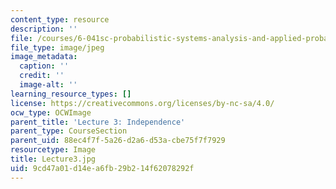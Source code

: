 ```yaml
---
content_type: resource
description: ''
file: /courses/6-041sc-probabilistic-systems-analysis-and-applied-probability-fall-2013/9cd47a01d14ea6fb29b214f62078292f_Lecture3.jpg
file_type: image/jpeg
image_metadata:
  caption: ''
  credit: ''
  image-alt: ''
learning_resource_types: []
license: https://creativecommons.org/licenses/by-nc-sa/4.0/
ocw_type: OCWImage
parent_title: 'Lecture 3: Independence'
parent_type: CourseSection
parent_uid: 88ec4f7f-5a26-d2a6-d53a-cbe75f7f7929
resourcetype: Image
title: Lecture3.jpg
uid: 9cd47a01-d14e-a6fb-29b2-14f62078292f
---
```

